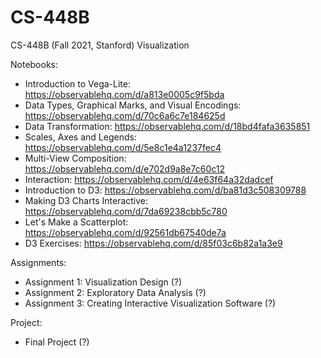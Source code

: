 # CS-448B
CS-448B (Fall 2021, Stanford)
Visualization

Notebooks:
- Introduction to Vega-Lite: https://observablehq.com/d/a813e0005c9f5bda
- Data Types, Graphical Marks, and Visual Encodings: https://observablehq.com/d/70c6a6c7e184625d
- Data Transformation: https://observablehq.com/d/18bd4fafa3635851
- Scales, Axes and Legends: https://observablehq.com/d/5e8c1e4a1237fec4
- Multi-View Composition: https://observablehq.com/d/e702d9a8e7c60c12
- Interaction: https://observablehq.com/d/4e63f64a32dadcef 
- Introduction to D3: https://observablehq.com/d/ba81d3c508309788
- Making D3 Charts Interactive: https://observablehq.com/d/7da69238cbb5c780
- Let's Make a Scatterplot: https://observablehq.com/d/92561db67540de7a
- D3 Exercises: https://observablehq.com/d/85f03c6b82a1a3e9


Assignments:
- Assignment 1: Visualization Design (?)
- Assignment 2: Exploratory Data Analysis (?)
- Assignment 3: Creating Interactive Visualization Software (?)

Project:
- Final Project (?)
